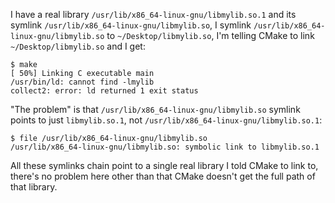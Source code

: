 I have a real library `/usr/lib/x86_64-linux-gnu/libmylib.so.1` and its symlink `/usr/lib/x86_64-linux-gnu/libmylib.so`, I symlink `/usr/lib/x86_64-linux-gnu/libmylib.so` to `~/Desktop/libmylib.so`, I'm telling CMake to link `~/Desktop/libmylib.so` and I get:
```
$ make
[ 50%] Linking C executable main
/usr/bin/ld: cannot find -lmylib
collect2: error: ld returned 1 exit status
```
"The problem" is that `/usr/lib/x86_64-linux-gnu/libmylib.so` symlink points to just `libmylib.so.1`, not `/usr/lib/x86_64-linux-gnu/libmylib.so.1`:
```
$ file /usr/lib/x86_64-linux-gnu/libmylib.so
/usr/lib/x86_64-linux-gnu/libmylib.so: symbolic link to libmylib.so.1
```
All these symlinks chain point to a single real library I told CMake to link to, there's no problem here other than that CMake doesn't get the full path of that library.
